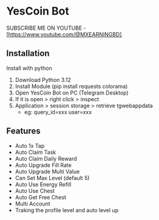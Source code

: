 ﻿# YesCoin Bot 

SUBSCRIBE ME ON YOUTUBE - [https://www.youtube.com/@MXEARNINGBD]

## Installation

Install with python

1. Download Python 3.12
2. Install Module (pip install requests colorama)
3. Open YesCoin Bot on PC (Telegram Desktop)
4. If it is open > right click > inspect
5. Application > session storage > retrieve tgwebappdata
   - eg: query_id=xxx
     user=xxx

## Features

- Auto 1x Tap
- Auto Claim Task
- Auto Claim Daily Reward
- Auto Upgrade Fill Rate
- Auto Upgrade Multi Value
- Can Set Max Level (default 5)
- Auto Use Energy Refill
- Auto Use Chest
- Auto Get Free Chest
- Multi Account
- Traking the profile level and auto level up
